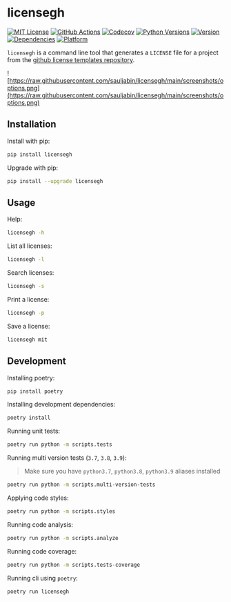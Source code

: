 # licensegh

<a href="https://github.com/sauljabin/licensegh/blob/main/LICENSE"><img alt="MIT License" src="https://img.shields.io/github/license/sauljabin/licensegh"></a>
<a href="https://github.com/sauljabin/licensegh/actions"><img alt="GitHub Actions" src="https://img.shields.io/github/checks-status/sauljabin/licensegh/main?label=tests"></a>
<a href="https://app.codecov.io/gh/sauljabin/licensegh"><img alt="Codecov" src="https://img.shields.io/codecov/c/github/sauljabin/licensegh"></a>
<a href="https://pypi.org/project/licensegh"><img alt="Python Versions" src="https://img.shields.io/pypi/pyversions/licensegh"></a>
<a href="https://pypi.org/project/licensegh"><img alt="Version" src="https://img.shields.io/pypi/v/licensegh"></a>
<a href="https://libraries.io/pypi/licensegh"><img alt="Dependencies" src="https://img.shields.io/librariesio/release/pypi/licensegh"></a>
<a href="https://pypi.org/project/licensegh"><img alt="Platform" src="https://img.shields.io/badge/platform-linux%20%7C%20osx-blueviolet"></a>

`licensegh` is a command line tool that generates a `LICENSE` file for a project from the [github license templates repository](https://github.com/github/choosealicense.com/tree/gh-pages/_licenses).

![https://raw.githubusercontent.com/sauljabin/licensegh/main/screenshots/options.png](https://raw.githubusercontent.com/sauljabin/licensegh/main/screenshots/options.png)

## Installation

Install with pip:
```sh
pip install licensegh
```

Upgrade with pip:
```sh
pip install --upgrade licensegh
```

## Usage

Help:
```sh
licensegh -h
```

List all licenses:
```sh
licensegh -l
```

Search licenses:
```sh
licensegh -s
```

Print a license: 
```sh
licensegh -p
```

Save a license:
```sh
licensegh mit
```

## Development

Installing poetry:
```sh
pip install poetry
```

Installing development dependencies:
```sh
poetry install
```

Running unit tests:
```sh
poetry run python -m scripts.tests
```

Running multi version tests (`3.7`, `3.8`, `3.9`):

> Make sure you have `python3.7`, `python3.8`, `python3.9` aliases installed

```sh
poetry run python -m scripts.multi-version-tests
```

Applying code styles:
```sh
poetry run python -m scripts.styles
```

Running code analysis:
```sh
poetry run python -m scripts.analyze
```

Running code coverage:
```sh
poetry run python -m scripts.tests-coverage
```

Running cli using `poetry`:
```sh
poetry run licensegh
```

